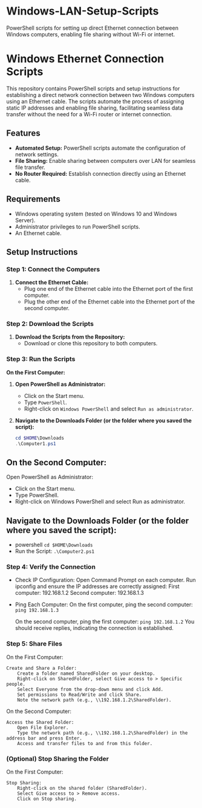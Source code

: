 # Windows-LAN-Setup-Scripts
PowerShell scripts for setting up direct Ethernet connection between Windows computers, enabling file sharing without Wi-Fi or internet.


# Windows Ethernet Connection Scripts

This repository contains PowerShell scripts and setup instructions for establishing a direct network connection between two Windows computers using an Ethernet cable. The scripts automate the process of assigning static IP addresses and enabling file sharing, facilitating seamless data transfer without the need for a Wi-Fi router or internet connection.

## Features

- **Automated Setup:** PowerShell scripts automate the configuration of network settings.
- **File Sharing:** Enable sharing between computers over LAN for seamless file transfer.
- **No Router Required:** Establish connection directly using an Ethernet cable.

## Requirements

- Windows operating system (tested on Windows 10 and Windows Server).
- Administrator privileges to run PowerShell scripts.
- An Ethernet cable.

## Setup Instructions

### Step 1: Connect the Computers

1. **Connect the Ethernet Cable:**
   - Plug one end of the Ethernet cable into the Ethernet port of the first computer.
   - Plug the other end of the Ethernet cable into the Ethernet port of the second computer.

### Step 2: Download the Scripts

1. **Download the Scripts from the Repository:**
   - Download or clone this repository to both computers.

### Step 3: Run the Scripts

**On the First Computer:**

1. **Open PowerShell as Administrator:**
   - Click on the Start menu.
   - Type `PowerShell`.
   - Right-click on `Windows PowerShell` and select `Run as administrator`.

2. **Navigate to the Downloads Folder (or the folder where you saved the script):**
   ```powershell
   cd $HOME\Downloads
   .\Computer1.ps1

  ## On the Second Computer:

  Open PowerShell as Administrator:
  - Click on the Start menu.
  - Type PowerShell.
  - Right-click on Windows PowerShell and select Run as administrator.

  ## Navigate to the Downloads Folder (or the folder where you saved the script):
  - powershell
  `cd $HOME\Downloads`
  - Run the Script: `.\Computer2.ps1`

### Step 4: Verify the Connection
  - Check IP Configuration:
      Open Command Prompt on each computer.
      Run ipconfig and ensure the IP addresses are correctly assigned:
            First computer: 192.168.1.2
            Second computer: 192.168.1.3

  - Ping Each Computer:
    On the first computer, ping the second computer:
        `ping 192.168.1.3`

    On the second computer, ping the first computer:
        `ping 192.168.1.2`
    You should receive replies, indicating the connection is established.


### Step 5: Share Files

On the First Computer:

    Create and Share a Folder:
        Create a folder named SharedFolder on your desktop.
        Right-click on SharedFolder, select Give access to > Specific people.
        Select Everyone from the drop-down menu and click Add.
        Set permissions to Read/Write and click Share.
        Note the network path (e.g., \\192.168.1.2\SharedFolder).

On the Second Computer:

    Access the Shared Folder:
        Open File Explorer.
        Type the network path (e.g., \\192.168.1.2\SharedFolder) in the address bar and press Enter.
        Access and transfer files to and from this folder.


### (Optional) Stop Sharing the Folder

On the First Computer:

    Stop Sharing:
        Right-click on the shared folder (SharedFolder).
        Select Give access to > Remove access.
        Click on Stop sharing.
